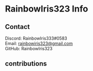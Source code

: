 # RainbowIris323 Info
## Contact
Discord: RainbowIris333#0583  
Email: rainbowiris323@gmail.com  
GitHub: RainbowIris323

## contributions
